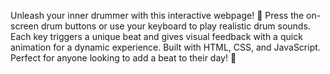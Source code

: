 Unleash your inner drummer with this interactive webpage! 🥁 Press the on-screen drum buttons or use your keyboard to play realistic drum sounds. Each key triggers a unique beat and gives visual feedback with a quick animation for a dynamic experience. Built with HTML, CSS, and JavaScript. Perfect for anyone looking to add a beat to their day! 🎸

